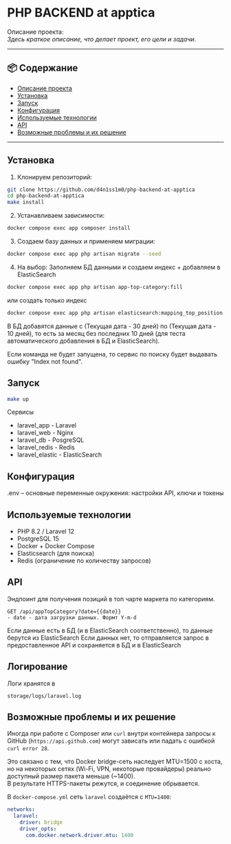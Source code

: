 # PHP BACKEND at apptica

Описание проекта:  
_Здесь краткое описание, что делает проект, его цели и задачи._

---

## 📦 Содержание

- [Описание проекта](#project-name)
- [Установка](#установка)
- [Запуск](#запуск)
- [Конфигурация](#конфигурация)
- [Используемые технологии](#используемые-технологии)
- [API](#api)
- [Возможные проблемы и их решение](#возможные-проблемы-и-их-решение)

---

## Установка

1. Клонируем репозиторий:
```bash
git clone https://github.com/d4n1ss1m0/php-backend-at-apptica
cd php-backend-at-apptica
make install
```

2. Устанавливаем зависимости:
```bash
docker compose exec app composer install
```

3. Создаем базу данных и применяем миграции:
```bash
docker compose exec app php artisan migrate --seed
```

4. На выбор: Заполняем БД данными и создаем индекс + добавляем в ElasticSearch
```bash
docker compose exec app php artisan app-top-category:fill
```
или создать только индекс
```bash
docker compose exec app php artisan elasticsearch:mapping_top_position
```
В БД добавятся данные с (Текущая дата - 30 дней) по (Текущая дата - 10 дней), то есть за месяц без последних 10 дней (для теста автоматического добавления в БД и ElasticSearch).

Если команда не будет запущена, то сервис по поиску будет выдавать ошибку "Index not found".

## Запуск
```bash
make up
```

Сервисы
- laravel_app - Laravel
- laravel_web - Nginx
- laravel_db - PosgreSQL
- laravel_redis - Redis
- laravel_elastic - ElasticSearch

## Конфигурация
.env – основные переменные окружения: настройки API, ключи и токены

## Используемые технологии
- PHP 8.2 / Laravel 12
- PostgreSQL 15
- Docker + Docker Compose
- Elasticsearch (для поиска)
- Redis (ограничение по количеству запросов)

## API
Эндпоинт для получения позиций в топ чарте маркета по категориям.
```
GET /api/appTopCategory?date={{date}}
- date - дата загрузки данных. Формт Y-m-d
```

Если данные есть в БД (и в ElasticSearch соответственно), то данные берутся из ElasticSearch
Если данных нет, то отправляется запрос в предоставленное API и сохраняется в БД и в ElasticSearch

## Логирование
Логи хранятся в 
```
storage/logs/laravel.log
```

## Возможные проблемы и их решение

Иногда при работе с Composer или `curl` внутри контейнера запросы к GitHub
(`https://api.github.com`) могут зависать или падать с ошибкой `curl error 28`.

Это связано с тем, что Docker bridge-сеть наследует MTU=1500 с хоста, но на некоторых
сетях (Wi-Fi, VPN, некоторые провайдеры) реально доступный размер пакета меньше (~1400).  
В результате HTTPS-пакеты режутся, и соединение обрывается.

В `docker-compose.yml` сеть `laravel` создаётся с `MTU=1400`:
```yaml
networks:
  laravel:
    driver: bridge
    driver_opts:
      com.docker.network.driver.mtu: 1400
```